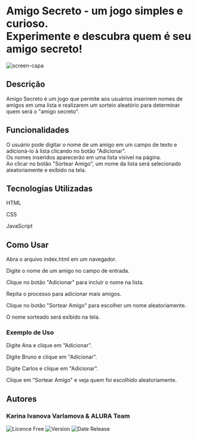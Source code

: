 <h1>Amigo Secreto - um jogo simples e curioso.<br>Experimente e descubra quem é seu amigo secreto!</h1>

![screen-capa](https://github.com/user-attachments/assets/674f1c44-8e3f-4244-beab-5836516126ad)

<h2>Descrição</h2>

<p>Amigo Secreto é um jogo 
que permite aos usuários inserirem nomes de amigos em uma lista e realizarem um sorteio aleatório para determinar quem será o "amigo secreto".</p>

<h2>Funcionalidades</h2>

<p>O usuário pode digitar o nome de um amigo em um campo de texto e adicioná-lo à lista clicando no botão "Adicionar".<br>
Os nomes inseridos aparecerão em uma lista visível na página.<br>
Ao clicar no botão "Sortear Amigo", um nome da lista será selecionado aleatoriamente e exibido na tela.</p>

<h2>Tecnologias Utilizadas</h2>

<p>HTML</p>

<p>CSS</p>

<p>JavaScript</p>

<h2>Como Usar</h2>

<p>Abra o arquivo index.html em um navegador.</p>

<p>Digite o nome de um amigo no campo de entrada.</p>

<p>Clique no botão "Adicionar" para incluir o nome na lista.</p>

<p>Repita o processo para adicionar mais amigos.</p>

<p>Clique no botão "Sortear Amigo" para escolher um nome aleatoriamente.</p>

<p>O nome sorteado será exibido na tela.</p>

<h3>Exemplo de Uso</h3>

<p>Digite Ana e clique em "Adicionar".</p>

<p>Digite Bruno e clique em "Adicionar".</p>

<p>Digite Carlos e clique em "Adicionar".</p>

<p>Clique em "Sortear Amigo" e veja quem foi escolhido aleatoriamente.</p>

<h2>Autores</h2>

<h3>Karina Ivanova Varlamova & ALURA Team</h3>
<img alt="Licence Free" src="https://img.shields.io/badge/licence-free-green">
<img alt="Version" src="https://img.shields.io/badge/version-1.0.0-yellow">
<img alt="Date Release" src="https://img.shields.io/badge/release%20date-february%202025-blue">
